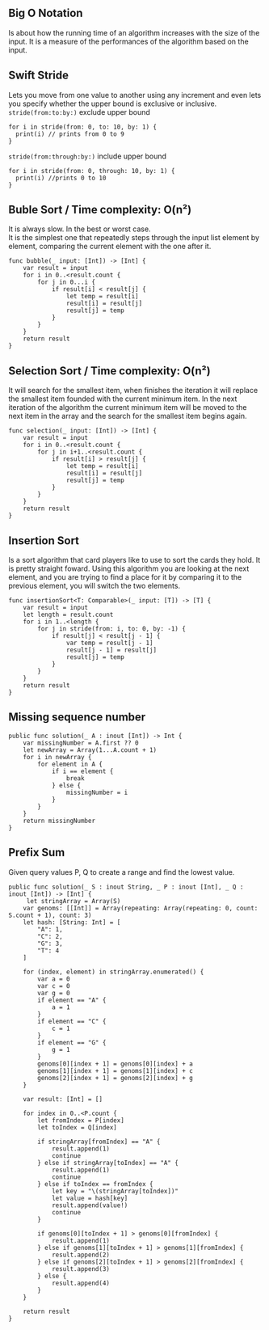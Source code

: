 ## Big O Notation
Is about how the running time of an algorithm increases with the size of the input.
It is a measure of the performances of the algorithm based on the input.

## Swift Stride
Lets you move from one value to another using any increment and even lets you specify whether the upper bound is exclusive or inclusive. <br>
`stride(from:to:by:)` exclude upper bound
```
for i in stride(from: 0, to: 10, by: 1) {
  print(i) // prints from 0 to 9
}
```
`stride(from:through:by:)`  include upper bound
```
for i in stride(from: 0, through: 10, by: 1) {
  print(i) //prints 0 to 10
}
```


## Buble Sort  / Time complexity: O(n²)
It is always slow. In the best or worst case. <br>
It is the simplest one that repeatedly steps through the input list element by element, comparing the current element with the one after it.
```
func bubble(_ input: [Int]) -> [Int] {
    var result = input
    for i in 0..<result.count {
        for j in 0...i {
            if result[i] < result[j] {
                let temp = result[i]
                result[i] = result[j]
                result[j] = temp
            }
        }
    }
    return result
}
```

## Selection Sort / Time complexity: O(n²)
It will search for the smallest item, when finishes the iteration it will replace the smallest item founded with the current minimum item. In the next iteration of the algorithm the current minimum item will be moved to the next item in the array and the search for the smallest item begins again.
```
func selection(_ input: [Int]) -> [Int] {
    var result = input
    for i in 0..<result.count {
        for j in i+1..<result.count {
            if result[i] > result[j] {
                let temp = result[i]
                result[i] = result[j]
                result[j] = temp
            }
        }
    }
    return result
}
```

## Insertion Sort
Is a sort algorithm that card players like to use to sort the cards they hold. It is pretty straight foward.
Using this algorithm you are looking at the next element, and you are trying to find a place for it by comparing it to the previous element, you will switch the two elements.
```
func insertionSort<T: Comparable>(_ input: [T]) -> [T] {
    var result = input
    let length = result.count
    for i in 1..<length {
        for j in stride(from: i, to: 0, by: -1) {
            if result[j] < result[j - 1] {
                var temp = result[j - 1]
                result[j - 1] = result[j]
                result[j] = temp
            }
        }
    }
    return result
}
```
## Missing sequence number
```
public func solution(_ A : inout [Int]) -> Int {
    var missingNumber = A.first ?? 0
    let newArray = Array(1...A.count + 1)
    for i in newArray {
        for element in A {
            if i == element {
                break
            } else {
                missingNumber = i
            }
        }
    }
    return missingNumber
}

```

## Prefix Sum
Given query values P, Q to create a range and find the lowest value.
```
public func solution(_ S : inout String, _ P : inout [Int], _ Q : inout [Int]) -> [Int] {
     let stringArray = Array(S)
    var genoms: [[Int]] = Array(repeating: Array(repeating: 0, count: S.count + 1), count: 3)
    let hash: [String: Int] = [
        "A": 1,
        "C": 2,
        "G": 3,
        "T": 4
    ]

    for (index, element) in stringArray.enumerated() {
        var a = 0
        var c = 0
        var g = 0
        if element == "A" {
            a = 1
        }
        if element == "C" {
            c = 1
        }
        if element == "G" {
            g = 1
        }
        genoms[0][index + 1] = genoms[0][index] + a
        genoms[1][index + 1] = genoms[1][index] + c
        genoms[2][index + 1] = genoms[2][index] + g
    }
         
    var result: [Int] = []

    for index in 0..<P.count {
        let fromIndex = P[index]
        let toIndex = Q[index]

        if stringArray[fromIndex] == "A" {
            result.append(1)
            continue
        } else if stringArray[toIndex] == "A" {
            result.append(1)
            continue
        } else if toIndex == fromIndex {
            let key = "\(stringArray[toIndex])"
            let value = hash[key]
            result.append(value!)
            continue
        }

        if genoms[0][toIndex + 1] > genoms[0][fromIndex] {
            result.append(1)
        } else if genoms[1][toIndex + 1] > genoms[1][fromIndex] {
            result.append(2)
        } else if genoms[2][toIndex + 1] > genoms[2][fromIndex] {
            result.append(3)
        } else {
            result.append(4)
        }
    }

    return result
}
```
